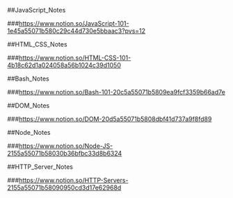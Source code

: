 ##JavaScript_Notes

###https://www.notion.so/JavaScript-101-1e45a55071b580c29c44d730e5bbaac3?pvs=12

##HTML_CSS_Notes

###https://www.notion.so/HTML-CSS-101-4b18c62d1a024058a56b1024c39d1050

##Bash_Notes

###https://www.notion.so/Bash-101-20c5a55071b5809ea9fcf3359b66ad7e

##DOM_Notes

###https://www.notion.so/DOM-20d5a55071b5808dbf41d737a9f8fd89

##Node_Notes

###https://www.notion.so/Node-JS-2155a55071b58030b36bfbc33d8b6324

##HTTP_Server_Notes

###https://www.notion.so/HTTP-Servers-2155a55071b58090950cd3d17e62968d

